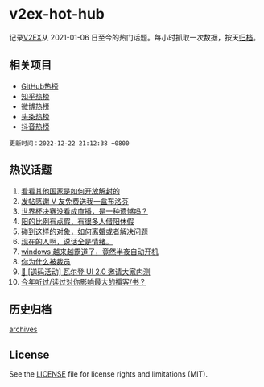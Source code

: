 # v2ex-hot-hub

 记录[V2EX](https://www.v2ex.com/)从 2021-01-06 日至今的热门话题。每小时抓取一次数据，按天[归档](archives)。
 
 ## 相关项目

- [GitHub热榜](https://github.com/lonnyzhang423/github-hot-hub)
- [知乎热榜](https://github.com/lonnyzhang423/zhihu-hot-hub)
- [微博热榜](https://github.com/lonnyzhang423/weibo-hot-hub)
- [头条热榜](https://github.com/lonnyzhang423/toutiao-hot-hub)
- [抖音热榜](https://github.com/lonnyzhang423/douyin-hot-hub)


 `更新时间：2022-12-22 21:12:38 +0800`

## 热议话题

1. [看看其他国家是如何开放解封的](https://www.v2ex.com/t/904028)
1. [发帖感谢 V 友免费送我一盒布洛芬](https://www.v2ex.com/t/904082)
1. [世界杯决赛没看成直播，是一种遗憾吗？](https://www.v2ex.com/t/904053)
1. [阳的比例有点假，有很多人借阳休假](https://www.v2ex.com/t/904124)
1. [碰到这样的对象，如何离婚或者解决问题](https://www.v2ex.com/t/904157)
1. [现在的人啊，说话全是情绪。](https://www.v2ex.com/t/904130)
1. [windows 越来越霸道了，竟然半夜自动开机](https://www.v2ex.com/t/904068)
1. [你为什么被裁员](https://www.v2ex.com/t/904066)
1. [🎁 [送码活动] 瓦尔登 UI 2.0 邀请大家内测](https://www.v2ex.com/t/904060)
1. [今年听过/读过对你影响最大的播客/书？](https://www.v2ex.com/t/904057)

## 历史归档

[archives](archives)

## License

See the [LICENSE](LICENSE) file for license rights and limitations (MIT).
